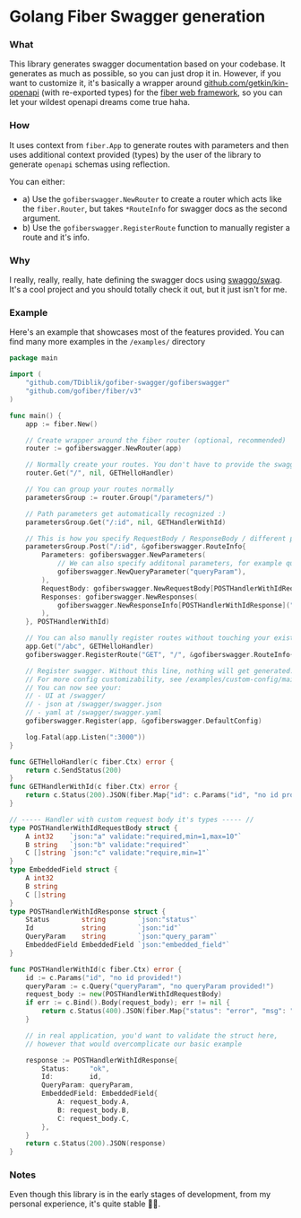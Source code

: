 # Golang Fiber Swagger generation

### What

This library generates swagger documentation based on your codebase. It generates as much as possible, so you can just drop it in. However, if you want to customize it, it's basically a wrapper around [github.com/getkin/kin-openapi](https://github.com/getkin/kin-openapi) (with re-exported types) for the [fiber web framework](https://gofiber.io/), so you can let your wildest openapi dreams come true haha.

### How

It uses context from `fiber.App` to generate routes with parameters and then uses additional context provided (types) by the user of the library to generate `openapi` schemas using reflection.

You can either:

- a) Use the `gofiberswagger.NewRouter` to create a router which acts like the `fiber.Router`, but takes `*RouteInfo` for swagger docs as the second argument.
- b) Use the `gofiberswagger.RegisterRoute` function to manually register a route and it's info.

### Why

I really, really, really, hate defining the swagger docs using [swaggo/swag](https://github.com/swaggo/swag). It's a cool project and you should totally check it out, but it just isn't for me.

### Example

Here's an example that showcases most of the features provided. You can find many more examples in the `/examples/` directory

```go
package main

import (
	"github.com/TDiblik/gofiber-swagger/gofiberswagger"
	"github.com/gofiber/fiber/v3"
)

func main() {
	app := fiber.New()

	// Create wrapper around the fiber router (optional, recommended)
	router := gofiberswagger.NewRouter(app)

	// Normally create your routes. You don't have to provide the swagger options (second argument)
	router.Get("/", nil, GETHelloHandler)

	// You can group your routes normally
	parametersGroup := router.Group("/parameters/")

	// Path parameters get automatically recognized :)
	parametersGroup.Get("/:id", nil, GETHandlerWithId)

	// This is how you specify RequestBody / ResponseBody / different parameters / any other openapi property tied to a request
	parametersGroup.Post("/:id", &gofiberswagger.RouteInfo{
		Parameters: gofiberswagger.NewParameters(
			// We can also specify additonal parameters, for example query parameters
			gofiberswagger.NewQueryParameter("queryParam"),
		),
		RequestBody: gofiberswagger.NewRequestBody[POSTHandlerWithIdRequestBody](),
		Responses: gofiberswagger.NewResponses(
			gofiberswagger.NewResponseInfo[POSTHandlerWithIdResponse]("200", "example response 👀"),
		),
	}, POSTHandlerWithId)

	// You can also manully register routes without touching your existing code!
	app.Get("/abc", GETHelloHandler)
	gofiberswagger.RegisterRoute("GET", "/", &gofiberswagger.RouteInfo{})

	// Register swagger. Without this line, nothing will get generated.
	// For more config customizability, see /examples/custom-config/main.go
    // You can now see your:
    // - UI at /swagger/
    // - json at /swagger/swagger.json
    // - yaml at /swagger/swagger.yaml
	gofiberswagger.Register(app, &gofiberswagger.DefaultConfig)

	log.Fatal(app.Listen(":3000"))
}

func GETHelloHandler(c fiber.Ctx) error {
	return c.SendStatus(200)
}
func GETHandlerWithId(c fiber.Ctx) error {
	return c.Status(200).JSON(fiber.Map{"id": c.Params("id", "no id provided!")})
}

// ----- Handler with custom request body it's types ----- //
type POSTHandlerWithIdRequestBody struct {
	A int32    `json:"a" validate:"required,min=1,max=10"`
	B string   `json:"b" validate:"required"`
	C []string `json:"c" validate:"require,min=1"`
}
type EmbeddedField struct {
	A int32
	B string
	C []string
}
type POSTHandlerWithIdResponse struct {
	Status        string        `json:"status"`
	Id            string        `json:"id"`
	QueryParam    string        `json:"query_param"`
	EmbeddedField EmbeddedField `json:"embedded_field"`
}

func POSTHandlerWithId(c fiber.Ctx) error {
	id := c.Params("id", "no id provided!")
	queryParam := c.Query("queryParam", "no queryParam provided!")
	request_body := new(POSTHandlerWithIdRequestBody)
	if err := c.Bind().Body(request_body); err != nil {
		return c.Status(400).JSON(fiber.Map{"status": "error", "msg": "Invalid request body"})
	}

	// in real application, you'd want to validate the struct here,
	// however that would overcomplicate our basic example

	response := POSTHandlerWithIdResponse{
		Status:     "ok",
		Id:         id,
		QueryParam: queryParam,
		EmbeddedField: EmbeddedField{
			A: request_body.A,
			B: request_body.B,
			C: request_body.C,
		},
	}
	return c.Status(200).JSON(response)
}
```

### Notes

Even though this library is in the early stages of development, from my personal experience, it's quite stable 🤷‍♂️.
